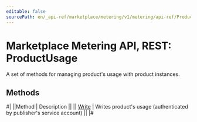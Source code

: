 ```yaml
---
editable: false
sourcePath: en/_api-ref/marketplace/metering/v1/metering/api-ref/ProductUsage/index.md
---
```


# Marketplace Metering API, REST: ProductUsage

A set of methods for managing product's usage with product instances.

## Methods

#|
||Method | Description ||
|| [Write](write.md) | Writes product's usage (authenticated by publisher's service account) ||
|#